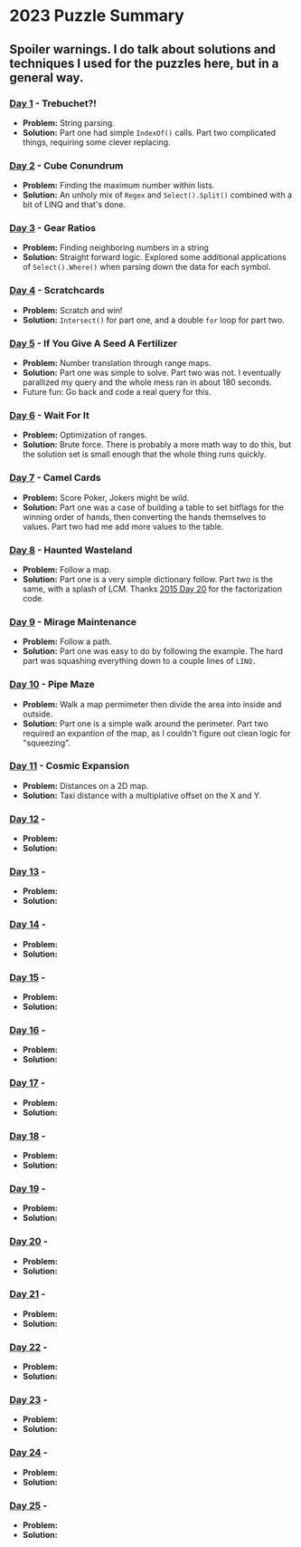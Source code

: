 # 2023 Puzzle Summary 
## Spoiler warnings. I do talk about solutions and techniques I used for the puzzles here, but in a general way.

### [Day 1](Day%2001) - Trebuchet?!
- **Problem:** String parsing. 
- **Solution:** Part one had simple `IndexOf()` calls. Part two complicated things, requiring some clever replacing.

### [Day 2](Day%2002) - Cube Conundrum
- **Problem:** Finding the maximum number within lists.
- **Solution:** An unholy mix of `Regex` and `Select().Split()` combined with a bit of LINQ and that's done.

### [Day 3](Day%2003) - Gear Ratios
- **Problem:** Finding neighboring numbers in a string
- **Solution:** Straight forward logic. Explored some additional applications of `Select().Where()` when parsing down the data for each symbol.

### [Day 4](Day%2004) - Scratchcards 
- **Problem:**  Scratch and win!
- **Solution:** `Intersect()` for part one, and a double `for` loop for part two.

### [Day 5](Day%2005) - If You Give A Seed A Fertilizer
- **Problem:** Number translation through range maps. 
- **Solution:** Part one was simple to solve. Part two was not. I eventually parallized my query and the whole mess ran in about 180 seconds.
- Future fun: Go back and code a real query for this.

### [Day 6](Day%2006) - Wait For It
- **Problem:** Optimization of ranges.
- **Solution:** Brute force. There is probably a more math way to do this, but the solution set is small enough that the whole thing runs quickly.

### [Day 7](Day%2007) - Camel Cards
- **Problem:** Score Poker, Jokers might be wild.
- **Solution:** Part one was a case of building a table to set bitflags for the winning order of hands, then converting the hands themselves to values. Part two had me add more values to the table.

### [Day 8](Day%2008) - Haunted Wasteland
- **Problem:** Follow a map.
- **Solution:** Part one is a very simple dictionary follow. Part two is the same, with a splash of LCM. Thanks [2015 Day 20](../2015/Day%2020) for the factorization code.

### [Day 9](Day%2009) - Mirage Maintenance
- **Problem:** Follow a path.
- **Solution:** Part one was easy to do by following the example. The hard part was squashing everything down to a couple lines of `LINQ.`

### [Day 10](Day%2010) - Pipe Maze
- **Problem:** Walk a map permimeter then divide the area into inside and outside.
- **Solution:** Part one is a simple walk around the perimeter. Part two required an expantion of the map, as I couldn't figure out clean logic for "squeezing". 

### [Day 11](Day%2011) - Cosmic Expansion
- **Problem:** Distances on a 2D map. 
- **Solution:** Taxi distance with a multiplative offset on the X and Y.

### [Day 12](Day%2012) -
- **Problem:** 
- **Solution:** 

### [Day 13](Day%2013) -
- **Problem:** 
- **Solution:** 

### [Day 14](Day%2014) -
- **Problem:** 
- **Solution:** 

### [Day 15](Day%2015) -
- **Problem:** 
- **Solution:** 

### [Day 16](Day%2016) -
- **Problem:** 
- **Solution:** 

### [Day 17](Day%2017) -
- **Problem:** 
- **Solution:** 

### [Day 18](Day%2018) -
- **Problem:** 
- **Solution:**

### [Day 19](Day%2019) -
- **Problem:**
- **Solution:**

### [Day 20](Day%2020) -
- **Problem:**
- **Solution:**

### [Day 21](Day%2021) -
- **Problem:**
- **Solution:**

### [Day 22](Day%2022) -
- **Problem:**
- **Solution:**

### [Day 23](Day%2023) -
- **Problem:** 
- **Solution:**

### [Day 24](Day%2024) -
- **Problem:**
- **Solution:**

### [Day 25](Day%2025) -
- **Problem:**
- **Solution:**